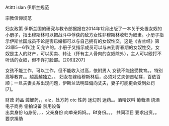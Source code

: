Atittt islan  伊斯兰规范 

宗教信仰规范

 

妇女政策
伊斯兰国的研究与教令部据报在2014年12月出版了一本关于处置女奴的小册子，指出穆斯林可以把战斗中俘获的敌方女性非穆斯林收归为奴隶。小册子指示伊斯兰国成员不论是否已婚都可以与自己拥有的女奴性交，这是《古兰经》第23章5－6节[注 5]允许的。小册子又指示成员可以与未到青春期的女奴性交。女奴是主人的财产，可以买卖、转让（怀有主人骨肉的女奴除外），主人可以殴打不听话的女奴，但不许打脸部。[206][207]

女孩不能工作，可以工作，但不能收入过高，依附男人
女孩不能接受教育。。特别高等教育。。越高越独立。。
妇女在嫁给穆斯林后，必须对丈夫俯首帖耳，百依百顺；一旦夫妻关系出现问题，伊斯兰法明显偏向丈夫，妻子可能更会受到处罚[7]。

财政
药品   蟑螂药，，aiz，处方药  otc  性药  迷幻剂   迷药。。酒精饮料 葡萄酒  烧酒
电子商务  偷拍设备  禁用设备  
出卖身份   lg身份，，，父亲身份 向单亲妈妈。。Bf身份。。。
共同项目 要求出资。。
要求捐助


